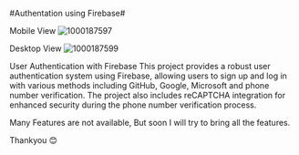 #Authentation using Firebase#

Mobile View 
![1000187597](https://github.com/user-attachments/assets/714fd3b3-414b-4463-9202-a0f3950bd151)

Desktop View
![1000187599](https://github.com/user-attachments/assets/72568715-933f-47d0-b20a-439c6d13bb85)

User Authentication with Firebase
This project provides a robust user authentication system using Firebase, allowing users to sign up and log in with various methods including GitHub, Google, Microsoft and phone number verification. The project also includes reCAPTCHA integration for enhanced security during the phone number verification process.

Many Features are not available, But soon I will try to bring all the features.

Thankyou 😊
